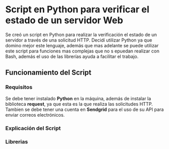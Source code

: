 # Script en Python para verificar el estado de un servidor Web
Se creó un script en Python para realizar la verificación el estado de un servidor a través de una solicitud HTTP. Decidí utilizar Python ya que domino mejor este lenguaje, además que mas adelante se puede utilizar este script para funciones mas complejas que no s epuedan realizar con Bash, además el uso de las librerías ayuda a facilitar el trabajo.
## Funcionamiento del Script
### Requisitos
Se debe tener instalado **Python** en la máquina, además de instalar la biblioteca **request**, ya que esta es la que realiza las solicitudes HTTP. Tambien se debe tener una cuenta en **Sendgrid** para el uso de su API para enviar correos electrónicos.
### Explicación del Script
### Librerias

